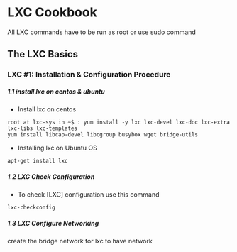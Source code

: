 # LXC Cookbook 
All LXC commands have to be run as root or use sudo command

## The LXC Basics

### LXC #1: Installation & Configuration Procedure

##### 1.1 install lxc on centos & ubuntu
- Install lxc on centos
```
root at lxc-sys in ~$ : yum install -y lxc lxc-devel lxc-doc lxc-extra lxc-libs lxc-templates
yum install libcap-devel libcgroup busybox wget bridge-utils
```
- Installing lxc on Ubuntu OS
```
apt-get install lxc 
```

##### 1.2 LXC Check Configuration
- To check [LXC] configuration use this command
```
lxc-checkconfig
```

##### 1.3 LXC Configure Networking

create the bridge network for lxc to have network

